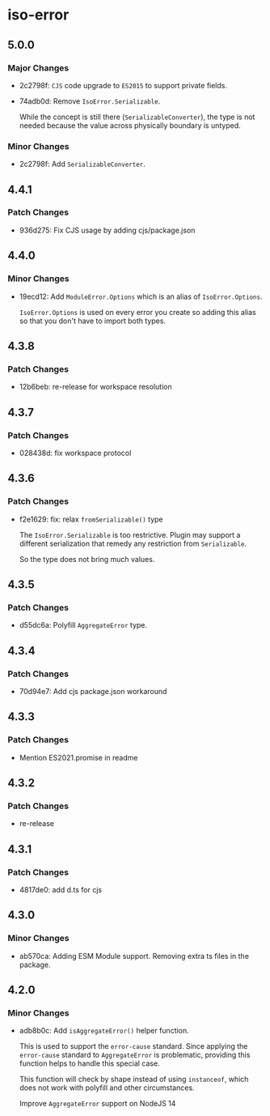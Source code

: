 # iso-error

## 5.0.0

### Major Changes

- 2c2798f: `CJS` code upgrade to `ES2015` to support private fields.
- 74adb0d: Remove `IsoError.Serializable`.

  While the concept is still there (`SerializableConverter`),
  the type is not needed because the value across physically boundary is untyped.

### Minor Changes

- 2c2798f: Add `SerializableConverter`.

## 4.4.1

### Patch Changes

- 936d275: Fix CJS usage by adding cjs/package.json

## 4.4.0

### Minor Changes

- 19ecd12: Add `ModuleError.Options` which is an alias of `IsoError.Options`.

  `IsoError.Options` is used on every error you create so adding this alias so that you don't have to import both types.

## 4.3.8

### Patch Changes

- 12b6beb: re-release for workspace resolution

## 4.3.7

### Patch Changes

- 028438d: fix workspace protocol

## 4.3.6

### Patch Changes

- f2e1629: fix: relax `fromSerializable()` type

  The `IsoError.Serializable` is too restrictive.
  Plugin may support a different serialization that remedy any restriction from `Serializable`.

  So the type does not bring much values.

## 4.3.5

### Patch Changes

- d55dc6a: Polyfill `AggregateError` type.

## 4.3.4

### Patch Changes

- 70d94e7: Add cjs package.json workaround

## 4.3.3

### Patch Changes

- Mention ES2021.promise in readme

## 4.3.2

### Patch Changes

- re-release

## 4.3.1

### Patch Changes

- 4817de0: add d.ts for cjs

## 4.3.0

### Minor Changes

- ab570ca: Adding ESM Module support.
  Removing extra ts files in the package.

## 4.2.0

### Minor Changes

- adb8b0c: Add `isAggregateError()` helper function.

  This is used to support the `error-cause` standard.
  Since applying the `error-cause` standard to `AggregateError` is problematic,
  providing this function helps to handle this special case.

  This function will check by shape instead of using `instanceof`,
  which does not work with polyfill and other circumstances.

  Improve `AggregateError` support on NodeJS 14
